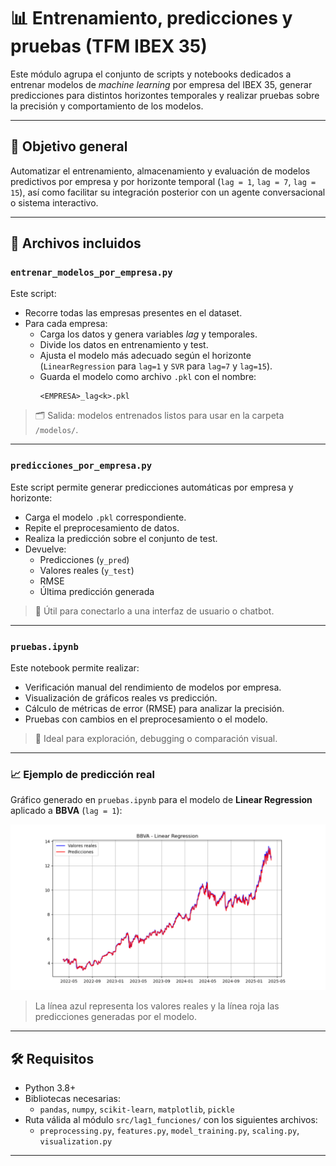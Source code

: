 # 📊 Entrenamiento, predicciones y pruebas (TFM IBEX 35)

Este módulo agrupa el conjunto de scripts y notebooks dedicados a entrenar modelos de *machine learning* por empresa del IBEX 35, generar predicciones para distintos horizontes temporales y realizar pruebas sobre la precisión y comportamiento de los modelos.

---

## 🎯 Objetivo general

Automatizar el entrenamiento, almacenamiento y evaluación de modelos predictivos por empresa y por horizonte temporal (`lag = 1`, `lag = 7`, `lag = 15`), así como facilitar su integración posterior con un agente conversacional o sistema interactivo.

---

## 📁 Archivos incluidos

### `entrenar_modelos_por_empresa.py`

Este script:

- Recorre todas las empresas presentes en el dataset.
- Para cada empresa:
  - Carga los datos y genera variables *lag* y temporales.
  - Divide los datos en entrenamiento y test.
  - Ajusta el modelo más adecuado según el horizonte (`LinearRegression` para `lag=1` y `SVR` para `lag=7` y `lag=15`).
  - Guarda el modelo como archivo `.pkl` con el nombre:
    ```
    <EMPRESA>_lag<k>.pkl
    ```

> 🗂️ Salida: modelos entrenados listos para usar en la carpeta `/modelos/`.

---

### `predicciones_por_empresa.py`

Este script permite generar predicciones automáticas por empresa y horizonte:

- Carga el modelo `.pkl` correspondiente.
- Repite el preprocesamiento de datos.
- Realiza la predicción sobre el conjunto de test.
- Devuelve:
  - Predicciones (`y_pred`)
  - Valores reales (`y_test`)
  - RMSE
  - Última predicción generada

> 🔌 Útil para conectarlo a una interfaz de usuario o chatbot.

---

### `pruebas.ipynb`

Este notebook permite realizar:

- Verificación manual del rendimiento de modelos por empresa.
- Visualización de gráficos reales vs predicción.
- Cálculo de métricas de error (RMSE) para analizar la precisión.
- Pruebas con cambios en el preprocesamiento o el modelo.

> 🧪 Ideal para exploración, debugging o comparación visual.

---

### 📈 Ejemplo de predicción real

Gráfico generado en `pruebas.ipynb` para el modelo de **Linear Regression** aplicado a **BBVA** (`lag = 1`):

![Predicción BBVA](data/fotoreadme.png)

> La línea azul representa los valores reales y la línea roja las predicciones generadas por el modelo.

---

## 🛠️ Requisitos

- Python 3.8+
- Bibliotecas necesarias:
  - `pandas`, `numpy`, `scikit-learn`, `matplotlib`, `pickle`
- Ruta válida al módulo `src/lag1_funciones/` con los siguientes archivos:
  - `preprocessing.py`, `features.py`, `model_training.py`, `scaling.py`, `visualization.py`

---
